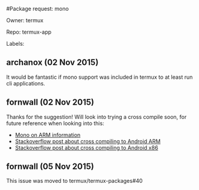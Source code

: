 #Package request: mono

Owner: termux

Repo: termux-app

Labels: 

## archanox (02 Nov 2015)

It would be fantastic if mono support was included in termux to at least run cli applications.


## fornwall (02 Nov 2015)

Thanks for the suggestion! Will look into trying a cross compile soon, for future reference when looking into this:
- [Mono on ARM information](http://www.mono-project.com/docs/about-mono/supported-platforms/arm/)
- [Stackoverflow post about cross compiling to Android ARM](http://stackoverflow.com/questions/17941856/compile-mono-for-android-arm7)
- [Stackoverflow post about cross compiling to Android x86](http://stackoverflow.com/questions/27438837/how-to-cross-compile-mono-for-x86-android)


## fornwall (05 Nov 2015)

This issue was moved to termux/termux-packages#40


